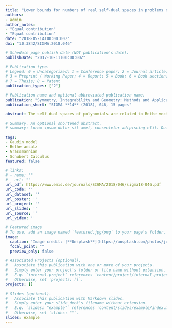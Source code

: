 ```yaml
---
title: "Lower bounds for numbers of real self-dual spaces in problems of Schubert calculus"
authors:
- admin
author_notes:
- "Equal contribution"
- "Equal contribution"
date: "2018-05-14T00:00:00Z"
doi: "10.3842/SIGMA.2018.046"

# Schedule page publish date (NOT publication's date).
publishDate: "2017-10-11T00:00:00Z"

# Publication type.
# Legend: 0 = Uncategorized; 1 = Conference paper; 2 = Journal article;
# 3 = Preprint / Working Paper; 4 = Report; 5 = Book; 6 = Book section;
# 7 = Thesis; 8 = Patent
publication_types: ["2"]

# Publication name and optional abbreviated publication name.
publication: "Symmetry, Integrability and Geometry: Methods and Applications (SIGMA) **14** (2018), 046, 15 pages"
publication_short: "SIGMA **14** (2018), 046, 15 pages"

abstract: The self-dual spaces of polynomials are related to Bethe vectors in the Gaudin model associated to the Lie algebras of types B and C. In this paper, we give lower bounds for the numbers of real self-dual spaces in intersections of Schubert varieties related to osculating flags in the Grassmannian. The higher Gaudin Hamiltonians are self-adjoint with respect to a nondegenerate indefinite Hermitian form. Our bound comes from the computation of the signature of this form.

# Summary. An optional shortened abstract.
# summary: Lorem ipsum dolor sit amet, consectetur adipiscing elit. Duis posuere tellus ac convallis placerat. Proin tincidunt magna sed ex sollicitudin condimentum.

tags:
- Gaudin model
- Bethe ansatz
- Grassmannian
- Schubert Calculus
featured: false

# links:
# - name: ""
#   url: ""
url_pdf: https://www.emis.de/journals/SIGMA/2018/046/sigma18-046.pdf
url_code: ''
url_dataset: ''
url_poster: ''
url_project: ''
url_slides: ''
url_source: ''
url_video: ''

# Featured image
# To use, add an image named `featured.jpg/png` to your page's folder. 
image:
  caption: 'Image credit: [**Unsplash**](https://unsplash.com/photos/jdD8gXaTZsc)'
  focal_point: ""
  preview_only: false

# Associated Projects (optional).
#   Associate this publication with one or more of your projects.
#   Simply enter your project's folder or file name without extension.
#   E.g. `internal-project` references `content/project/internal-project/index.md`.
#   Otherwise, set `projects: []`.
projects: []

# Slides (optional).
#   Associate this publication with Markdown slides.
#   Simply enter your slide deck's filename without extension.
#   E.g. `slides: "example"` references `content/slides/example/index.md`.
#   Otherwise, set `slides: ""`.
slides: example
---
```

